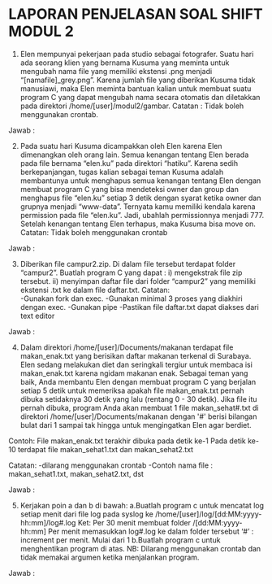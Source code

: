 # LAPORAN PENJELASAN SOAL SHIFT MODUL 2

1.    Elen mempunyai pekerjaan pada studio sebagai fotografer. Suatu hari ada seorang klien yang bernama Kusuma yang meminta untuk mengubah nama file yang memiliki ekstensi .png menjadi “[namafile]_grey.png”. Karena jumlah file yang diberikan Kusuma tidak manusiawi, maka Elen meminta bantuan kalian untuk membuat suatu program C yang dapat mengubah nama secara otomatis dan diletakkan pada direktori /home/[user]/modul2/gambar.
Catatan : Tidak boleh menggunakan crontab.

Jawab :


2.    Pada suatu hari Kusuma dicampakkan oleh Elen karena Elen dimenangkan oleh orang lain. Semua kenangan tentang Elen berada pada file  bernama “elen.ku” pada direktori “hatiku”. Karena sedih berkepanjangan, tugas kalian sebagai teman Kusuma adalah membantunya untuk menghapus semua kenangan tentang Elen dengan membuat program C yang bisa mendeteksi owner dan group dan menghapus file “elen.ku” setiap 3 detik dengan syarat ketika owner dan grupnya menjadi “www-data”. Ternyata kamu memiliki kendala karena permission pada file “elen.ku”. Jadi, ubahlah permissionnya menjadi 777. Setelah kenangan tentang Elen terhapus, maka Kusuma bisa move on.
Catatan: Tidak boleh menggunakan crontab

Jawab :


3.    Diberikan file campur2.zip. Di dalam file tersebut terdapat folder “campur2”. 
Buatlah program C yang dapat :
i)  mengekstrak file zip tersebut.
ii) menyimpan daftar file dari folder “campur2” yang memiliki ekstensi .txt ke dalam file daftar.txt. 
Catatan:  
  -Gunakan fork dan exec.
  -Gunakan minimal 3 proses yang diakhiri dengan exec.
  -Gunakan pipe
  -Pastikan file daftar.txt dapat diakses dari text editor

Jawab :


4.    Dalam direktori /home/[user]/Documents/makanan terdapat file makan_enak.txt yang berisikan daftar makanan terkenal di Surabaya. Elen sedang melakukan diet dan seringkali tergiur untuk membaca isi makan_enak.txt karena ngidam makanan enak. Sebagai teman yang baik, Anda membantu Elen dengan membuat program C yang berjalan setiap 5 detik untuk memeriksa apakah file makan_enak.txt pernah dibuka setidaknya 30 detik yang lalu (rentang 0 - 30 detik).
Jika file itu pernah dibuka, program Anda akan membuat 1 file makan_sehat#.txt di direktori /home/[user]/Documents/makanan dengan '#' berisi bilangan bulat dari 1 sampai tak hingga untuk mengingatkan Elen agar berdiet.

Contoh:
  File makan_enak.txt terakhir dibuka pada detik ke-1
  Pada detik ke-10 terdapat file makan_sehat1.txt dan makan_sehat2.txt

Catatan: 
  -dilarang menggunakan crontab
  -Contoh nama file : makan_sehat1.txt, makan_sehat2.txt, dst

Jawab :


5.    Kerjakan poin a dan b di bawah:
a.Buatlah program c untuk mencatat log setiap menit dari file log pada syslog ke /home/[user]/log/[dd:MM:yyyy-hh:mm]/log#.log
Ket:
  Per 30 menit membuat folder /[dd:MM:yyyy-hh:mm]
  Per menit memasukkan log#.log ke dalam folder tersebut
  ‘#’ : increment per menit. Mulai dari 1
b.Buatlah program c untuk menghentikan program di atas.
NB: Dilarang menggunakan crontab dan tidak memakai argumen ketika menjalankan program.

Jawab :
